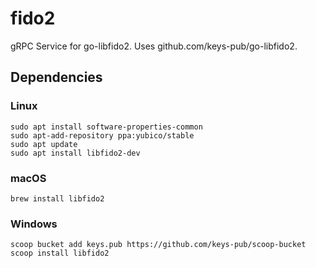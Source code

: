 # fido2

gRPC Service for go-libfido2.
Uses github.com/keys-pub/go-libfido2.

## Dependencies

### Linux

```shell
sudo apt install software-properties-common
sudo apt-add-repository ppa:yubico/stable
sudo apt update
sudo apt install libfido2-dev
```

### macOS

```shell
brew install libfido2
```

### Windows

```shell
scoop bucket add keys.pub https://github.com/keys-pub/scoop-bucket
scoop install libfido2
```
